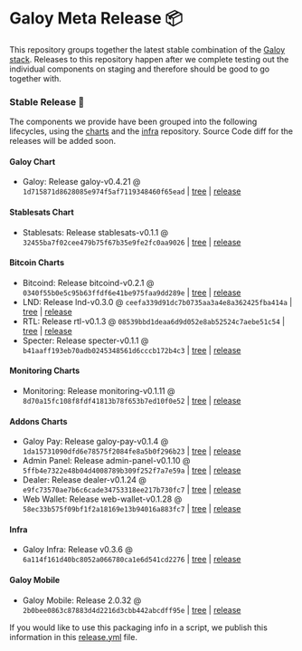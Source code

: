 # Galoy Meta Release 📦

This repository groups together the latest stable combination of the [Galoy stack](https://github.com/GaloyMoney/awesome-galoy#tech-components). 
Releases to this repository happen after we complete testing out the individual components on staging and therefore should be good to go together with.

### Stable Release 🎉

The components we provide have been grouped into the following lifecycles, using the [charts](https://github.com/GaloyMoney/charts) and the [infra](https://github.com/GaloyMoney/galoy-infra) repository. 
Source Code diff for the releases will be added soon.

#### Galoy Chart
- Galoy: Release galoy-v0.4.21 @ `1d715871d8628085e974f5af7119348460f65ead` | [tree](https://github.com/GaloyMoney/charts/tree/1d715871d8628085e974f5af7119348460f65ead/charts/galoy) | [release](https://github.com/GaloyMoney/charts/releases/tag/galoy-v0.4.21)

#### Stablesats Chart
- Stablesats: Release stablesats-v0.1.1 @ `32455ba7f02cee479b75f67b35e9fe2fc0aa9026` | [tree](https://github.com/GaloyMoney/charts/tree/32455ba7f02cee479b75f67b35e9fe2fc0aa9026/charts/stablesats) | [release](https://github.com/GaloyMoney/charts/releases/tag/stablesats-v0.1.1)

#### Bitcoin Charts
- Bitcoind: Release bitcoind-v0.2.1 @ `0340f55b0e5c95b63ffdf6e41be975faa9dd289e` | [tree](https://github.com/GaloyMoney/charts/tree/0340f55b0e5c95b63ffdf6e41be975faa9dd289e/charts/bitcoind) | [release](https://github.com/GaloyMoney/charts/releases/tag/bitcoind-v0.2.1)
- LND: Release lnd-v0.3.0 @ `ceefa339d91dc7b0735aa3a4e8a362425fba414a` | [tree](https://github.com/GaloyMoney/charts/tree/ceefa339d91dc7b0735aa3a4e8a362425fba414a/charts/lnd) | [release](https://github.com/GaloyMoney/charts/releases/tag/lnd-v0.3.0)
- RTL: Release rtl-v0.1.3 @ `08539bbd1deaa6d9d052e8ab52524c7aebe51c54` | [tree](https://github.com/GaloyMoney/charts/tree/08539bbd1deaa6d9d052e8ab52524c7aebe51c54/charts/rtl) | [release](https://github.com/GaloyMoney/charts/releases/tag/rtl-v0.1.3)
- Specter: Release specter-v0.1.1 @ `b41aaff193eb70adb0245348561d6cccb172b4c3` | [tree](https://github.com/GaloyMoney/charts/tree/b41aaff193eb70adb0245348561d6cccb172b4c3/charts/specter) | [release](https://github.com/GaloyMoney/charts/releases/tag/specter-v0.1.1)

#### Monitoring Charts
- Monitoring: Release monitoring-v0.1.11 @ `8d70a15fc108f8fdf41813b78f653b7ed10f0e52` | [tree](https://github.com/GaloyMoney/charts/tree/8d70a15fc108f8fdf41813b78f653b7ed10f0e52/charts/monitoring) | [release](https://github.com/GaloyMoney/charts/releases/tag/monitoring-v0.1.11)

#### Addons Charts
- Galoy Pay: Release galoy-pay-v0.1.4 @ `1da15731090dfd6e78575f2084fe8a5b0f296b23` | [tree](https://github.com/GaloyMoney/charts/tree/1da15731090dfd6e78575f2084fe8a5b0f296b23/charts/galoy-pay) | [release](https://github.com/GaloyMoney/charts/releases/tag/galoy-pay-v0.1.4)
- Admin Panel: Release admin-panel-v0.1.10 @ `5ffb4e7322e48b04d4008789b309f252f7a7e59a` | [tree](https://github.com/GaloyMoney/charts/tree/5ffb4e7322e48b04d4008789b309f252f7a7e59a/charts/admin-panel) | [release](https://github.com/GaloyMoney/charts/releases/tag/admin-panel-v0.1.10)
- Dealer: Release dealer-v0.1.24 @ `e9fc73570ae7b6c6cade34753318ee217b730fc7` | [tree](https://github.com/GaloyMoney/charts/tree/e9fc73570ae7b6c6cade34753318ee217b730fc7/charts/dealer) | [release](https://github.com/GaloyMoney/charts/releases/tag/dealer-v0.1.24)
- Web Wallet: Release web-wallet-v0.1.28 @ `58ec33b575f09bf1f2a18169e13b94016a883fc7` | [tree](https://github.com/GaloyMoney/charts/tree/58ec33b575f09bf1f2a18169e13b94016a883fc7/charts/web_wallet) | [release](https://github.com/GaloyMoney/charts/releases/tag/web-wallet-v0.1.28)

#### Infra

- Galoy Infra: Release v0.3.6 @ `6a114f161d40bc8052a066780ca1e6d541cd2276` | [tree](https://github.com/GaloyMoney/galoy-infra/tree/6a114f161d40bc8052a066780ca1e6d541cd2276) | [release](https://github.com/GaloyMoney/galoy-infra/releases/tag/v0.3.6)

#### Galoy Mobile

- Galoy Mobile: Release 2.0.32 @ `2b0bee0863c87883d4d2216d3cbb442abcdff95e` | [tree](https://github.com/GaloyMoney/galoy-mobile/tree/2b0bee0863c87883d4d2216d3cbb442abcdff95e) | [release](https://github.com/GaloyMoney/galoy-mobile/releases/tag/2.0.32)

If you would like to use this packaging info in a script, we publish this information in this [release.yml](./release.yml) file.
